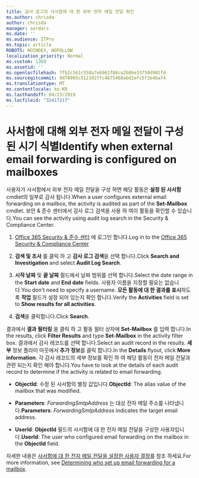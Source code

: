 ```yaml
---
title: 감사 로그의 사서함에 대 한 외부 전자 메일 전달 확인
ms.author: chrisda
author: chrisda
manager: serdars
ms.date: ''
ms.audience: ITPro
ms.topic: article
ROBOTS: NOINDEX, NOFOLLOW
localization_priority: Normal
ms.custom: 1369
ms.assetid: ''
ms.openlocfilehash: 7fb2c161c558a7eb961f86ca2b86e33750d902fd
ms.sourcegitcommit: 9d78905c512192ffc4675468abd2efc5f2e4baf4
ms.translationtype: MT
ms.contentlocale: ko-KR
ms.lasthandoff: 04/23/2019
ms.locfileid: "32417217"
---
```

# <a name="identify-when-external-email-forwarding-is-configured-on-mailboxes"></a><span data-ttu-id="48c8b-102">사서함에 대해 외부 전자 메일 전달이 구성 된 시기 식별</span><span class="sxs-lookup"><span data-stu-id="48c8b-102">Identify when external email forwarding is configured on mailboxes</span></span>

<span data-ttu-id="48c8b-103">사용자가 사서함에서 외부 전자 메일 전달을 구성 하면 해당 활동은 **설정 된 사서함** cmdlet의 일부로 감사 됩니다.</span><span class="sxs-lookup"><span data-stu-id="48c8b-103">When a user configures external email forwarding on a mailbox, the activity is audited as part of the **Set-Mailbox** cmdlet.</span></span> <span data-ttu-id="48c8b-104">보안 & 준수 센터에서 감사 로그 검색을 사용 하 여이 활동을 확인할 수 있습니다.</span><span class="sxs-lookup"><span data-stu-id="48c8b-104">You can see the activity using audit log search in the Security & Compliance Center.</span></span>

1. <span data-ttu-id="48c8b-105">[Office 365 Security & 준수 센터](https://protection.office.com/) 에 로그인 합니다.</span><span class="sxs-lookup"><span data-stu-id="48c8b-105">Log in to the [Office 365 Security & Compliance Center](https://protection.office.com/)</span></span>

2. <span data-ttu-id="48c8b-106">**검색 및 조사** 를 클릭 하 고 **감사 로그 검색**을 선택 합니다.</span><span class="sxs-lookup"><span data-stu-id="48c8b-106">Click **Search and Investigation** and select **Audit Log Search**.</span></span>

3. <span data-ttu-id="48c8b-107">**시작 날짜** 및 **끝 날짜** 필드에서 날짜 범위를 선택 합니다.</span><span class="sxs-lookup"><span data-stu-id="48c8b-107">Select the date range in the **Start date** and **End date** fields.</span></span> <span data-ttu-id="48c8b-108">사용자 이름을 지정할 필요는 없습니다.</span><span class="sxs-lookup"><span data-stu-id="48c8b-108">You don't need to specify a username.</span></span> <span data-ttu-id="48c8b-109">**모든 활동에 대 한 결과를 표시**하도록 **작업** 필드가 설정 되어 있는지 확인 합니다.</span><span class="sxs-lookup"><span data-stu-id="48c8b-109">Verify the **Activities** field is set to **Show results for all activities**.</span></span>

4. <span data-ttu-id="48c8b-110">**검색**을 클릭합니다.</span><span class="sxs-lookup"><span data-stu-id="48c8b-110">Click **Search**.</span></span>

<span data-ttu-id="48c8b-111">결과에서 **결과 필터링** 을 클릭 하 고 활동 필터 상자에 **Set-Mailbox** 를 입력 합니다.</span><span class="sxs-lookup"><span data-stu-id="48c8b-111">In the results, click **Filter Results** and type **Set-Mailbox** in the activity filter box.</span></span> <span data-ttu-id="48c8b-112">결과에서 감사 레코드를 선택 합니다.</span><span class="sxs-lookup"><span data-stu-id="48c8b-112">Select an audit record in the results.</span></span> <span data-ttu-id="48c8b-113">**세부** 정보 플라이 아웃에서 **추가 정보**를 클릭 합니다.</span><span class="sxs-lookup"><span data-stu-id="48c8b-113">In the **Details** flyout, click **More information**.</span></span> <span data-ttu-id="48c8b-114">각 감사 레코드의 세부 정보를 확인 하 여 해당 활동이 전자 메일 전달과 관련 되는지 확인 해야 합니다.</span><span class="sxs-lookup"><span data-stu-id="48c8b-114">You have to look at the details of each audit record to determine if the activity is related to email forwarding.</span></span>

- <span data-ttu-id="48c8b-115">**ObjectId**: 수정 된 사서함의 별칭 값입니다.</span><span class="sxs-lookup"><span data-stu-id="48c8b-115">**ObjectId**: The alias value of the mailbox that was modified.</span></span>

- <span data-ttu-id="48c8b-116">**Parameters**: _ForwardingSmtpAddress_ 는 대상 전자 메일 주소를 나타냅니다.</span><span class="sxs-lookup"><span data-stu-id="48c8b-116">**Parameters**: _ForwardingSmtpAddress_ indicates the target email address.</span></span>

- <span data-ttu-id="48c8b-117">**UserId**: **ObjectId** 필드의 사서함에 대 한 전자 메일 전달을 구성한 사용자입니다.</span><span class="sxs-lookup"><span data-stu-id="48c8b-117">**UserId**: The user who configured email forwarding on the mailbox in the **ObjectId** field.</span></span>

<span data-ttu-id="48c8b-118">자세한 내용은 [사서함에 대 한 전자 메일 전달을 설정한 사용자 결정](https://docs.microsoft.com/office365/securitycompliance/auditing-troubleshooting-scenarios#determining-who-set-up-email-forwarding-for-a-mailbox)를 참조 하세요.</span><span class="sxs-lookup"><span data-stu-id="48c8b-118">For more information, see [Determining who set up email forwarding for a mailbox](https://docs.microsoft.com/office365/securitycompliance/auditing-troubleshooting-scenarios#determining-who-set-up-email-forwarding-for-a-mailbox).</span></span>
